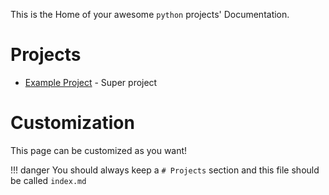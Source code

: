 This is the Home of your awesome `python` projects' Documentation. 

# Projects

* [Example Project](/example_project) - Super project

# Customization

This page can be customized as you want!

!!! danger
    You should always keep a `# Projects` section and this file should be called `index.md`